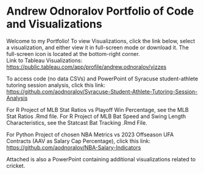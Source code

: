 # Andrew Odnoralov Portfolio of Code and Visualizations

Welcome to my Portfolio! To view Visualizations, click the link below, select a visualization, and either view it in full-screen mode or download it. The full-screen icon is located at the bottom-right corner.   
Link to Tableau Visualizations:
https://public.tableau.com/app/profile/andrew.odnoralov/vizzes

To access code (no data CSVs) and PowerPoint of Syracuse student-athlete tutoring session analysis, click this link:
https://github.com/aodnoralov/Syracuse-Student-Athlete-Tutoring-Session-Analysis

For R Project of MLB Stat Ratios vs Playoff Win Percentage, see the MLB Stat Ratios .Rmd file.
For R Project of MLB Bat Speed and Swing Length Characteristics, see the Statcast Bat Tracking .Rmd File.

For Python Project of chosen NBA Metrics vs 2023 Offseason UFA Contracts (AAV as Salary Cap Percentage), click this link:
https://github.com/aodnoralov/NBA-Salary-Indicators 

Attached is also a PowerPoint containing additional visualizations related to cricket. 



